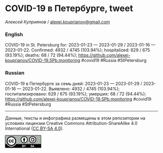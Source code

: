 COVID-19 в Петербурге, tweet
============================

*Алексей Куприянов* /
<a href="mailto:alexei.kouprianov@gmail.com" class="email">alexei.kouprianov@gmail.com</a>

### English

COVID-19 in St. Petersburg for: 2023-01-23 — 2023-01-29 / 2023-01-16 —
2023-01-22. Сonfirmed: 4932 / 4745 (103.94%); hospitalized: 629 / 675
(93.19%); deaths: 68 / 72 (94.44%);
<a href="https://github.com/alexei-kouprianov/COVID-19.SPb.monitoring" class="uri">https://github.com/alexei-kouprianov/COVID-19.SPb.monitoring</a>
\#covid19 \#Russia \#StPetersburg

### Russian

COVID-19 в Петербурге за семь дней: 2023-01-23 — 2023-01-29 / 2023-01-16
— 2023-01-22. Выявлено: 4932 / 4745 (103.94%); госпитализировано: 629 /
675 (93.19%); умерших: 68 / 72 (94.44%);
<a href="https://github.com/alexei-kouprianov/COVID-19.SPb.monitoring" class="uri">https://github.com/alexei-kouprianov/COVID-19.SPb.monitoring</a>
\#covid19 \#Russia \#StPetersburg

------------------------------------------------------------------------

Данные, тексты и инфографика размещены в этом репозитории на условиях
лицензии Creative Commons Attribution-ShareAlike 4.0 International ([CC
BY-SA 4.0](https://creativecommons.org/licenses/by-sa/4.0/)).

![](../misc/CC-BY-SA-icon.png "CC-BY-SA")
